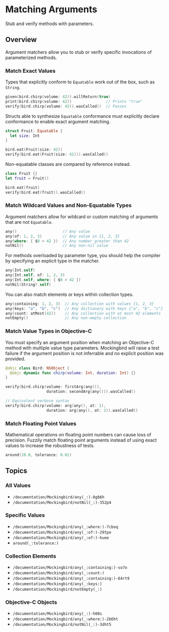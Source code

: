 # Matching Arguments

Stub and verify methods with parameters.

## Overview

Argument matchers allow you to stub or verify specific invocations of parameterized methods.

### Match Exact Values

Types that explicitly conform to `Equatable` work out of the box, such as `String`.

```swift
given(bird.chirp(volume: 42)).willReturn(true)
print(bird.chirp(volume: 42))               // Prints "true"
verify(bird.chirp(volume: 42)).wasCalled()  // Passes
```

Structs able to synthesize `Equatable` conformance must explicitly declare conformance to enable exact argument matching.

```swift
struct Fruit: Equatable {
  let size: Int
}

bird.eat(Fruit(size: 42))
verify(bird.eat(Fruit(size: 42))).wasCalled()
```

Non-equatable classes are compared by reference instead.

```swift
class Fruit {}
let fruit = Fruit()

bird.eat(fruit)
verify(bird.eat(fruit)).wasCalled()
```

### Match Wildcard Values and Non-Equatable Types

Argument matchers allow for wildcard or custom matching of arguments that are not `Equatable`.

```swift
any()                    // Any value
any(of: 1, 2, 3)         // Any value in {1, 2, 3}
any(where: { $0 > 42 })  // Any number greater than 42
notNil()                 // Any non-nil value
```

For methods overloaded by parameter type, you should help the compiler by specifying an explicit type in the matcher.

```swift
any(Int.self)
any(Int.self, of: 1, 2, 3)
any(Int.self, where: { $0 > 42 })
notNil(String?.self)
```

You can also match elements or keys within collection types.

```swift
any(containing: 1, 2, 3)  // Any collection with values {1, 2, 3}
any(keys: "a", "b", "c")  // Any dictionary with keys {"a", "b", "c"}
any(count: atMost(42))    // Any collection with at most 42 elements
notEmpty()                // Any non-empty collection
```

### Match Value Types in Objective-C

You must specify an argument position when matching an Objective-C method with multiple value type parameters. Mockingbird will raise a test failure if the argument position is not inferrable and no explicit position was provided.

```swift
@objc class Bird: NSObject {
  @objc dynamic func chirp(volume: Int, duration: Int) {}
}

verify(bird.chirp(volume: firstArg(any()),
                  duration: secondArg(any())).wasCalled()

// Equivalent verbose syntax
verify(bird.chirp(volume: arg(any(), at: 1),
                  duration: arg(any(), at: 2)).wasCalled()
```

### Match Floating Point Values

Mathematical operations on floating point numbers can cause loss of precision. Fuzzily match floating point arguments instead of using exact values to increase the robustness of tests.

```swift
around(10.0, tolerance: 0.01)
```

## Topics

### All Values

- ``/documentation/Mockingbird/any(_:)-8gb6h``
- ``/documentation/Mockingbird/notNil(_:)-352p4``

### Specific Values

- ``/documentation/Mockingbird/any(_:where:)-7cboq``
- ``/documentation/Mockingbird/any(_:of:)-29tpo``
- ``/documentation/Mockingbird/any(_:of:)-huee``
- ``around(_:tolerance:)``

### Collection Elements

- ``/documentation/Mockingbird/any(_:containing:)-so7o``
- ``/documentation/Mockingbird/any(_:count:)``
- ``/documentation/Mockingbird/any(_:containing:)-64rt9``
- ``/documentation/Mockingbird/any(_:keys:)``
- ``/documentation/Mockingbird/notEmpty(_:)``

### Objective-C Objects

- ``/documentation/Mockingbird/any(_:)-h08s``
- ``/documentation/Mockingbird/any(_:where:)-2b6ht``
- ``/documentation/Mockingbird/notNil(_:)-3dht5``

